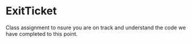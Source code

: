# ExitTicket
Class assignment to nsure you are on track and understand the code we have completed to this point.
